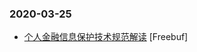 ### 2020-03-25

* [个人金融信息保护技术规范解读](https://www.freebuf.com/articles/database/229963.html) [Freebuf]
